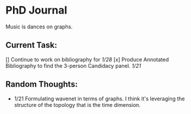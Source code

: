 # PhD Journal
Music is dances on graphs.

## Current Task:
[] Continue to work on bibliography for *1/28*
[x] Produce Annotated Bibliography to find the 3-person Candidacy panel. *1/21*

## Random Thoughts:
- 1/21 Formulating wavenet in terms of graphs. I think it's leveraging the structure of the topology that is the time dimension.